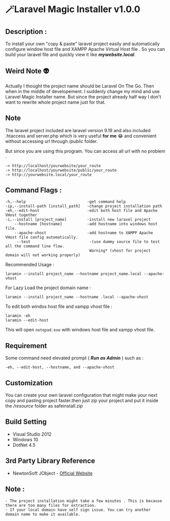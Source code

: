 
# 🪄Laravel Magic Installer v1.0.0

## Description : 
To install your own "copy & paste" laravel project easily and automatically configure window host file and XAMPP Apache Virtual Host file . So you can build your laravel file and quickly view it like *_**mywebsite.local**_*. 

## Weird Note 👽
Actually I thought the project name should be Laravel On The Go. Then when in the middle of developement. I suddenly change my mind and use Laravel Magic Installer name. But since the project already half way I don't want to rewrite whole project name just for that.

## Note
The laravel project included are laravel version 9.19 and also included .htaccess and server.php which is very useful **for me** 😂 and convenient without accessing url through */public* folder. 

But since you are using this program. You can access all url with no problem .

    -> http://localhost/yourwebsite/your_route
    -> http://localhost/yourwebsite/public/your_route
    -> http://yourwebsite.local/your_route
    
 
## Command Flags :

    -h,--help                           -get command help
    -ip,--install-path [install_path]   -change project installation path
    -eh,--edit-host                     -edit both host file and Apache VHost together
    -i,--install [project_name]         -install new laravel project
        --hostname [hostname]           -add hostname into windows host file.
        --apache-vhost                  -add hostname to XAMPP Apache VHost file config automatically.
         --test                          -(use dummy source file to test all the command line flow.
                                         Warning* (vhost for project domain will not working properly)

Recommended Usage :

    laramin --install project_name --hostname project_name.local --apache-vhost

For Lazy Load the project domain name :

    laramin --install project_name --hostname .local --apache-vhost

To edit both windos host file and xampp vhost file :

    laramin -eh
    laramin --edit-host
This will open `notepad.exe` with windows host file and xampp vhost file.

## Requirement
Some command need elevated prompt ( *_**Run as Admin**_* ) such as :

    -eh, --edit-host, --hostname, and --apache-vhost

## Customization
You can create your own laravel configuration that might make your next copy and pasting project faster.then just zip your project and put it inside the */resource* folder as safeinstall.zip

## Build Setting
- Visual Studio 2012
- Windows 10
- DotNet 4.5

## 3rd Party Library Reference
- NewtonSoft JObject -  [Official Website](https://www.newtonsoft.com/)

## Note :

    - The project installation might take a few minutes . This is because there are too many files for extraction.
    - If your local domain have self sign issue. You can try another domain name to make it available.
